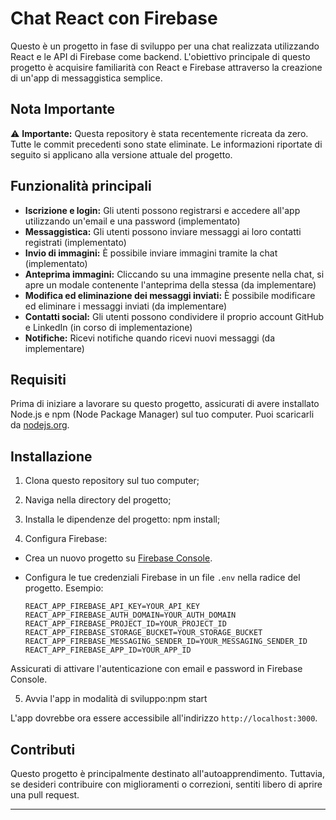 # Chat React con Firebase

Questo è un progetto in fase di sviluppo per una chat realizzata utilizzando React e le API di Firebase come backend. L'obiettivo principale di questo progetto è acquisire familiarità con React e Firebase attraverso la creazione di un'app di messaggistica semplice.

## Nota Importante

⚠️ **Importante:** Questa repository è stata recentemente ricreata da zero. Tutte le commit precedenti sono state eliminate. Le informazioni riportate di seguito si applicano alla versione attuale del progetto.

## Funzionalità principali

- **Iscrizione e login:** Gli utenti possono registrarsi e accedere all'app utilizzando un'email e una password (implementato)
- **Messaggistica:** Gli utenti possono inviare messaggi ai loro contatti registrati (implementato)
- **Invio di immagini:** È possibile inviare immagini tramite la chat (implementato)
- **Anteprima immagini:** Cliccando su una immagine presente nella chat, si apre un modale contenente l'anteprima della stessa (da implementare)
- **Modifica ed eliminazione dei messaggi inviati:** È possibile modificare ed eliminare i messaggi inviati (da implementare)
- **Contatti social:** Gli utenti possono condividere il proprio account GitHub e LinkedIn (in corso di implementazione)
- **Notifiche:** Ricevi notifiche quando ricevi nuovi messaggi (da implementare)

## Requisiti

Prima di iniziare a lavorare su questo progetto, assicurati di avere installato Node.js e npm (Node Package Manager) sul tuo computer. Puoi scaricarli da [nodejs.org](https://nodejs.org/).

## Installazione

1. Clona questo repository sul tuo computer;
2. Naviga nella directory del progetto;
3. Installa le dipendenze del progetto: npm install;

4. Configura Firebase:

- Crea un nuovo progetto su [Firebase Console](https://console.firebase.google.com/).
- Configura le tue credenziali Firebase in un file `.env` nella radice del progetto. Esempio:

  ```
  REACT_APP_FIREBASE_API_KEY=YOUR_API_KEY
  REACT_APP_FIREBASE_AUTH_DOMAIN=YOUR_AUTH_DOMAIN
  REACT_APP_FIREBASE_PROJECT_ID=YOUR_PROJECT_ID
  REACT_APP_FIREBASE_STORAGE_BUCKET=YOUR_STORAGE_BUCKET
  REACT_APP_FIREBASE_MESSAGING_SENDER_ID=YOUR_MESSAGING_SENDER_ID
  REACT_APP_FIREBASE_APP_ID=YOUR_APP_ID
  ```

Assicurati di attivare l'autenticazione con email e password in Firebase Console.

5. Avvia l'app in modalità di sviluppo:npm start


L'app dovrebbe ora essere accessibile all'indirizzo `http://localhost:3000`.

## Contributi

Questo progetto è principalmente destinato all'autoapprendimento. Tuttavia, se desideri contribuire con miglioramenti o correzioni, sentiti libero di aprire una pull request.

---

